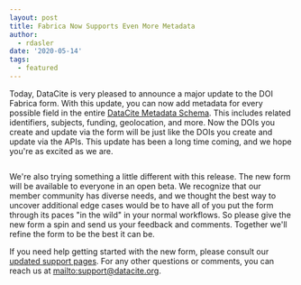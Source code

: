 ```yaml
---
layout: post
title: Fabrica Now Supports Even More Metadata
author:
  - rdasler
date: '2020-05-14'
tags:
  - featured
---
```

Today, DataCite is very pleased to announce a major update to the DOI Fabrica form. With this update, you can now add metadata for every possible field in the entire [DataCite Metadata Schema](https://schema.datacite.org). This includes related identifiers, subjects, funding, geolocation, and more. Now the DOIs you create and update via the form will be just like the DOIs you create and update via the APIs. This update has been a long time coming, and we hope you're as excited as we are. 

![]()

We're also trying something a little different with this release. The new form will be available to everyone in an open beta. We recognize that our member community has diverse needs, and we thought the best way to uncover additional edge cases would be to have all of you put the form through its paces "in the wild" in your normal workflows. So please give the new form a spin and send us your feedback and comments. Together we'll refine the form to be the best it can be. 

If you need help getting started with the new form, please consult our [updated support pages](https://support.datacite.org/docs/field-descriptions-for-form). For any other questions or comments, you can reach us at [mailto:support@datacite.org](support@datacite.org).
